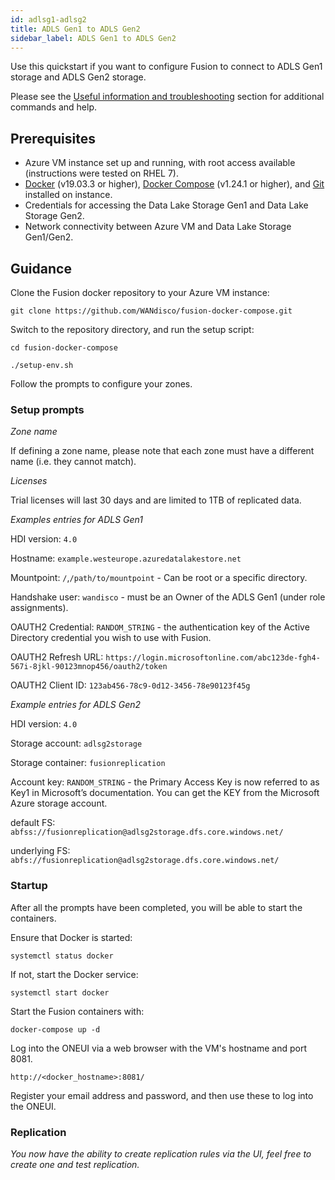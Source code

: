 ```yaml
---
id: adlsg1-adlsg2
title: ADLS Gen1 to ADLS Gen2
sidebar_label: ADLS Gen1 to ADLS Gen2
---
```


Use this quickstart if you want to configure Fusion to connect to ADLS Gen1 storage and ADLS Gen2 storage.

Please see the [Useful information and troubleshooting](https://wandisco.github.io/wandisco-documentation/docs/quickstarts/useful_info_ts) section for additional commands and help.

## Prerequisites

* Azure VM instance set up and running, with root access available (instructions were tested on RHEL 7).
* [Docker](https://docs.docker.com/install/) (v19.03.3 or higher), [Docker Compose](https://docs.docker.com/compose/install/) (v1.24.1 or higher), and [Git](https://git-scm.com/book/en/v2/Getting-Started-Installing-Git) installed on instance.
* Credentials for accessing the Data Lake Storage Gen1 and Data Lake Storage Gen2.
* Network connectivity between Azure VM and Data Lake Storage Gen1/Gen2.

## Guidance

Clone the Fusion docker repository to your Azure VM instance:

`git clone https://github.com/WANdisco/fusion-docker-compose.git`

Switch to the repository directory, and run the setup script:

`cd fusion-docker-compose`

`./setup-env.sh`

Follow the prompts to configure your zones.

### Setup prompts

_Zone name_

If defining a zone name, please note that each zone must have a different name (i.e. they cannot match).

_Licenses_

Trial licenses will last 30 days and are limited to 1TB of replicated data.

_Examples entries for ADLS Gen1_

HDI version: `4.0`

Hostname: `example.westeurope.azuredatalakestore.net`

Mountpoint: `/`,`/path/to/mountpoint` - Can be root or a specific directory.

Handshake user: `wandisco` - must be an Owner of the ADLS Gen1 (under role assignments).

OAUTH2 Credential: `RANDOM_STRING` - the authentication key of the Active Directory credential you wish to use with Fusion.

OAUTH2 Refresh URL: `https://login.microsoftonline.com/abc123de-fgh4-567i-8jkl-90123mnop456/oauth2/token`

OAUTH2 Client ID: `123ab456-78c9-0d12-3456-78e90123f45g`

_Example entries for ADLS Gen2_

HDI version: `4.0`

Storage account: `adlsg2storage`

Storage container: `fusionreplication`

Account key: `RANDOM_STRING` - the Primary Access Key is now referred to as Key1 in Microsoft’s documentation. You can get the KEY from the Microsoft Azure storage account.

default FS: `abfss://fusionreplication@adlsg2storage.dfs.core.windows.net/`

underlying FS: `abfs://fusionreplication@adlsg2storage.dfs.core.windows.net/`

### Startup

After all the prompts have been completed, you will be able to start the containers.

Ensure that Docker is started:

`systemctl status docker`

If not, start the Docker service:

`systemctl start docker`

Start the Fusion containers with:

`docker-compose up -d`

Log into the ONEUI via a web browser with the VM's hostname and port 8081.

`http://<docker_hostname>:8081/`

Register your email address and password, and then use these to log into the ONEUI.

### Replication

_You now have the ability to create replication rules via the UI, feel free to create one and test replication._
